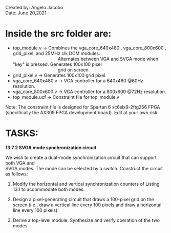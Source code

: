 Created by: Angelo Jacobo  
Date: June 20,2021  

# Inside the src folder are:    
* top_module.v -> Combines the vga_core_640x480 , vga_core_800x600 , grid_pixel, and 25MHz clk DCM modules.   
&emsp;&emsp;&emsp;&emsp;&emsp;&emsp;&emsp;&emsp;&emsp;&emsp;Alternates between VGA and SVGA mode when "key" is pressed. Generates 100x100 pixel  
&emsp;&emsp;&emsp;&emsp;&emsp;&emsp;&emsp;&emsp;&emsp;&emsp;grid on screen.  
* grid_pixel.v -> Generates 100x100 grid pixel.	  
* vga_core_640x480.v -> VGA controller for a 640x480 @60Hz resolution.  
* vga_core_800x600.v -> VGA controller for a 800x600 @72Hz resolution.  
* top_module.ucf -> Constraint file for top_module.v   

Note: The constraint file is designed for Spartan 6 xc6slx9-2ftg256 FPGA (specifically the AX309 FPGA development board). Edit at your own risk.

# TASKS:
**13.7.2 SVGA mode synchronization circuit** 

We wish to create a dual-mode synchronization circuit that can support both VGA and   
SVGA modes. The mode can be selected by a switch. Construct the circuit as follows:   

1. Modify the horizontal and vertical synchronization counters of Listing 13.1 to accommodate both modes. 

2. Design a pixel-generating circuit that draws a 100-pixel grid on the screen (i.e., draw 
	a vertical line every 100 pixels and draw a horizontal line every 100 pixels). 

3. Derive a top-level module. Synthesize and verify operation of the two modes.

